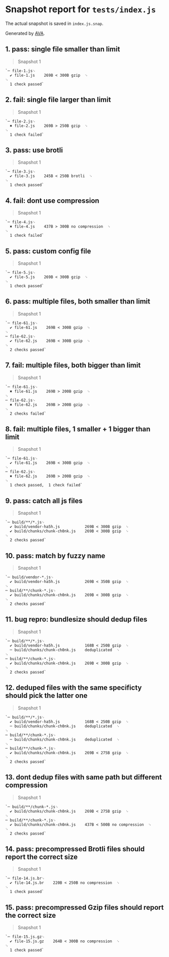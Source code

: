 # Snapshot report for `tests/index.js`

The actual snapshot is saved in `index.js.snap`.

Generated by [AVA](https://avajs.dev).

## 1. pass: single file smaller than limit

> Snapshot 1

    `─ file-1.js␊
      ✔ file-1.js    269B < 300B gzip  ␊
    ␊
      1 check passed`

## 2. fail: single file larger than limit

> Snapshot 1

    `─ file-2.js␊
      ✖ file-2.js    269B > 250B gzip  ␊
    ␊
      1 check failed`

## 3. pass: use brotli

> Snapshot 1

    `─ file-3.js␊
      ✔ file-3.js    245B < 250B brotli  ␊
    ␊
      1 check passed`

## 4. fail: dont use compression

> Snapshot 1

    `─ file-4.js␊
      ✖ file-4.js    437B > 300B no compression  ␊
    ␊
      1 check failed`

## 5. pass: custom config file

> Snapshot 1

    `─ file-5.js␊
      ✔ file-5.js    269B < 300B gzip  ␊
    ␊
      1 check passed`

## 6. pass: multiple files, both smaller than limit

> Snapshot 1

    `─ file-61.js␊
      ✔ file-61.js    269B < 300B gzip  ␊
    ␊
    ─ file-62.js␊
      ✔ file-62.js    269B < 300B gzip  ␊
    ␊
      2 checks passed`

## 7. fail: multiple files, both bigger than limit

> Snapshot 1

    `─ file-61.js␊
      ✖ file-61.js    269B > 200B gzip  ␊
    ␊
    ─ file-62.js␊
      ✖ file-62.js    269B > 200B gzip  ␊
    ␊
      2 checks failed`

## 8. fail: multiple files, 1 smaller + 1 bigger than limit

> Snapshot 1

    `─ file-61.js␊
      ✔ file-61.js    269B < 300B gzip  ␊
    ␊
    ─ file-62.js␊
      ✖ file-62.js    269B > 200B gzip  ␊
    ␊
      1 check passed,  1 check failed`

## 9. pass: catch all js files

> Snapshot 1

    `─ build/**/*.js␊
      ✔ build/vendor-ha5h.js           269B < 300B gzip  ␊
      ✔ build/chunks/chunk-ch0nk.js    269B < 300B gzip  ␊
    ␊
      2 checks passed`

## 10. pass: match by fuzzy name

> Snapshot 1

    `─ build/vendor-*.js␊
      ✔ build/vendor-ha5h.js           269B < 350B gzip  ␊
    ␊
    ─ build/**/chunk-*.js␊
      ✔ build/chunks/chunk-ch0nk.js    269B < 300B gzip  ␊
    ␊
      2 checks passed`

## 11. bug repro: bundlesize should dedup files

> Snapshot 1

    `─ build/**/*.js␊
      ✔ build/vendor-ha5h.js           168B < 250B gzip  ␊
      ─ build/chunks/chunk-ch0nk.js    deduplicated  ␊
    ␊
    ─ build/**/chunk-*.js␊
      ✔ build/chunks/chunk-ch0nk.js    269B < 300B gzip  ␊
    ␊
      2 checks passed`

## 12. deduped files with the same specificty should pick the latter one

> Snapshot 1

    `─ build/**/*.js␊
      ✔ build/vendor-ha5h.js           168B < 250B gzip  ␊
      ─ build/chunks/chunk-ch0nk.js    deduplicated  ␊
    ␊
    ─ build/**/chunk-*.js␊
      ─ build/chunks/chunk-ch0nk.js    deduplicated  ␊
    ␊
    ─ build/**/chunk-*.js␊
      ✔ build/chunks/chunk-ch0nk.js    269B < 275B gzip  ␊
    ␊
      2 checks passed`

## 13. dont dedup files with same path but different compression

> Snapshot 1

    `─ build/**/chunk-*.js␊
      ✔ build/chunks/chunk-ch0nk.js    269B < 275B gzip  ␊
    ␊
    ─ build/**/chunk-*.js␊
      ✔ build/chunks/chunk-ch0nk.js    437B < 500B no compression  ␊
    ␊
      2 checks passed`

## 14. pass: precompressed Brotli files should report the correct size

> Snapshot 1

    `─ file-14.js.br␊
      ✔ file-14.js.br    220B < 250B no compression  ␊
    ␊
      1 check passed`

## 15. pass: precompressed Gzip files should report the correct size

> Snapshot 1

    `─ file-15.js.gz␊
      ✔ file-15.js.gz    264B < 300B no compression  ␊
    ␊
      1 check passed`
